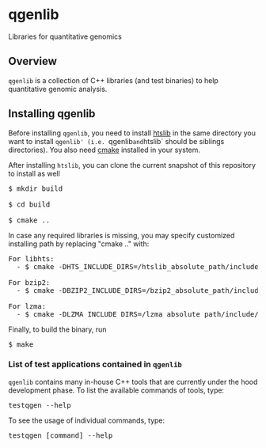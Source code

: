 # qgenlib
Libraries for quantitative genomics

## Overview

`qgenlib` is a collection of C++ libraries (and test binaries) to help quantitative genomic analysis.

## Installing qgenlib

Before installing `qgenlib`, you need to install
[htslib](https://github.com/samtools/htslib) in the same directory you
want to install `qgenlib' (i.e. `qgenlib` and `htslib` should be
siblings directories). You also need [cmake](https://cmake.org/) installed in your system.

After installing `htslib`, you can clone the current snapshot of this repository to install as well

<pre>
$ mkdir build

$ cd build

$ cmake ..
</pre>

In case any required libraries is missing, you may specify customized installing path by replacing "cmake .." with:

<pre>
For libhts:
  - $ cmake -DHTS_INCLUDE_DIRS=/htslib_absolute_path/include/  -DHTS_LIBRARIES=/htslib_absolute_path/lib/libhts.a ..

For bzip2:
  - $ cmake -DBZIP2_INCLUDE_DIRS=/bzip2_absolute_path/include/ -DBZIP2_LIBRARIES=/bzip2_absolute_path/lib/libbz2.a ..

For lzma:
  - $ cmake -DLZMA_INCLUDE_DIRS=/lzma_absolute_path/include/ -DLZMA_LIBRARIES=/lzma_absolute_path/lib/liblzma.a ..
</pre>

Finally, to build the binary, run

<pre>
$ make
</pre>

### List of test applications contained in `qgenlib`

`qgenlib` contains many in-house C++ tools that are currently under
the hood development phase. To list the available commands of tools, type:

<pre>
testqgen --help
</pre>

To see the usage of individual commands, type:

<pre>
testqgen [command] --help
</pre>
